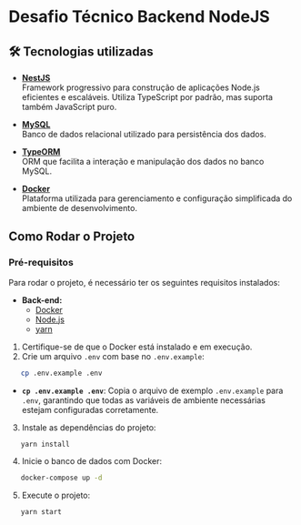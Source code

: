 # Desafio Técnico Backend NodeJS

## 🛠️ Tecnologias utilizadas

- **[NestJS](https://nestjs.com/)**  
  Framework progressivo para construção de aplicações Node.js eficientes e escaláveis. Utiliza TypeScript por padrão, mas suporta também JavaScript puro.

- **[MySQL](https://www.mysql.com/)**  
  Banco de dados relacional utilizado para persistência dos dados.

- **[TypeORM](https://typeorm.io/)**  
  ORM que facilita a interação e manipulação dos dados no banco MySQL.

- **[Docker](https://www.docker.com/)**  
  Plataforma utilizada para gerenciamento e configuração simplificada do ambiente de desenvolvimento.

## Como Rodar o Projeto

### Pré-requisitos

Para rodar o projeto, é necessário ter os seguintes requisitos instalados:

- **Back-end:**
    - [Docker](https://docs.docker.com/get-docker/)
    - [Node.js](https://nodejs.org/en/download/)
    - [yarn](https://classic.yarnpkg.com/lang/en/docs/install/#windows-stable)

1. Certifique-se de que o Docker está instalado e em execução.
2. Crie um arquivo `.env` com base no `.env.example`:
```sh
   cp .env.example .env
   ```
- **`cp .env.example .env`**: Copia o arquivo de exemplo `.env.example` para `.env`, garantindo que todas as variáveis de ambiente necessárias estejam configuradas corretamente.

3. Instale as dependências do projeto:
```sh
   yarn install
   ```

4. Inicie o banco de dados com Docker:
```sh
   docker-compose up -d
   ```

5. Execute o projeto:
```sh
   yarn start
   ```
